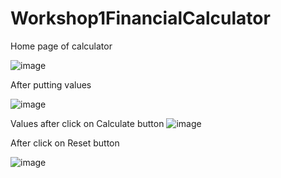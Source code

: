 # Workshop1FinancialCalculator

Home page of calculator

![image](https://user-images.githubusercontent.com/130574523/236638191-4de12d3c-df85-40ca-ba2e-c7d30c37bc61.png)

After putting values

![image](https://user-images.githubusercontent.com/130574523/236638233-90848d0c-345c-47e6-a623-d67701e408d2.png)

Values after click on Calculate button
![image](https://user-images.githubusercontent.com/130574523/236638260-eedc1b17-54dd-40a2-b88b-853c4f720a6d.png)

After click on Reset button

![image](https://user-images.githubusercontent.com/130574523/236638321-b9465584-65c5-487f-86d4-4c6cec405de3.png)



